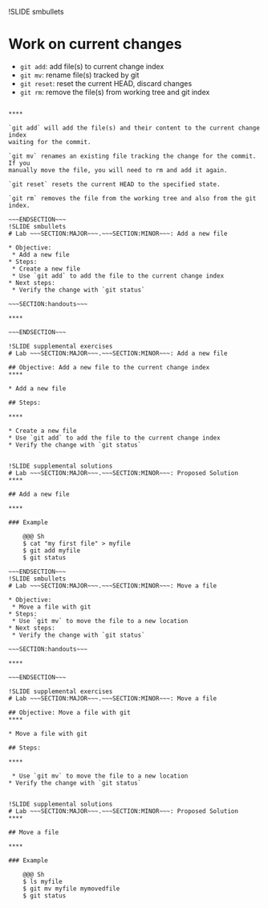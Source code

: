 !SLIDE smbullets
# Work on current changes

* `git add`: add file(s) to current change index
* `git mv`: rename file(s) tracked by git
* `git reset`: reset the current HEAD, discard changes
* `git rm`: remove the file(s) from working tree and git index

~~~SECTION:handouts~~~

****

`git add` will add the file(s) and their content to the current change index
waiting for the commit.

`git mv` renames an existing file tracking the change for the commit. If you
manually move the file, you will need to rm and add it again.

`git reset` resets the current HEAD to the specified state.

`git rm` removes the file from the working tree and also from the git index.

~~~ENDSECTION~~~
!SLIDE smbullets
# Lab ~~~SECTION:MAJOR~~~.~~~SECTION:MINOR~~~: Add a new file

* Objective:
 * Add a new file
* Steps:
 * Create a new file
 * Use `git add` to add the file to the current change index
* Next steps:
 * Verify the change with `git status`

~~~SECTION:handouts~~~

****

~~~ENDSECTION~~~

!SLIDE supplemental exercises
# Lab ~~~SECTION:MAJOR~~~.~~~SECTION:MINOR~~~: Add a new file

## Objective: Add a new file to the current change index
****

* Add a new file

## Steps:

****

* Create a new file
* Use `git add` to add the file to the current change index
* Verify the change with `git status`


!SLIDE supplemental solutions
# Lab ~~~SECTION:MAJOR~~~.~~~SECTION:MINOR~~~: Proposed Solution
****

## Add a new file

****

### Example

    @@@ Sh
    $ cat "my first file" > myfile
    $ git add myfile
    $ git status

~~~ENDSECTION~~~
!SLIDE smbullets
# Lab ~~~SECTION:MAJOR~~~.~~~SECTION:MINOR~~~: Move a file

* Objective:
 * Move a file with git
* Steps:
 * Use `git mv` to move the file to a new location
* Next steps:
 * Verify the change with `git status`

~~~SECTION:handouts~~~

****

~~~ENDSECTION~~~

!SLIDE supplemental exercises
# Lab ~~~SECTION:MAJOR~~~.~~~SECTION:MINOR~~~: Move a file

## Objective: Move a file with git
****

* Move a file with git

## Steps:

****

 * Use `git mv` to move the file to a new location
* Verify the change with `git status`


!SLIDE supplemental solutions
# Lab ~~~SECTION:MAJOR~~~.~~~SECTION:MINOR~~~: Proposed Solution
****

## Move a file

****

### Example

    @@@ Sh
    $ ls myfile
    $ git mv myfile mymovedfile
    $ git status


